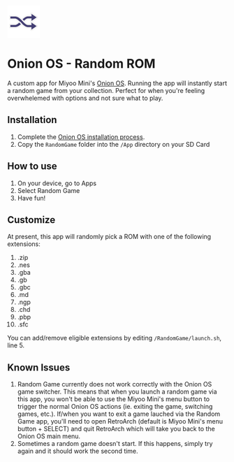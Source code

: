 ![Random Game](RandomGame/icon.png)

# Onion OS - Random ROM

A custom app for Miyoo Mini's [Onion OS](https://github.com/OnionUI/Onion/wiki). Running the app will instantly start a random game from your collection. Perfect for when you're feeling overwhelemed with options and not sure what to play.

## Installation

1. Complete the [Onion OS installation process](https://github.com/OnionUI/Onion/wiki/Installation).
1. Copy the `RandomGame` folder into the `/App` directory on your SD Card

## How to use

1. On your device, go to Apps
1. Select Random Game
1. Have fun!

## Customize

At present, this app will randomly pick a ROM with one of the following extensions:

1. .zip
1. .nes
1. .gba
1. .gb
1. .gbc
1. .md
1. .ngp
1. .chd
1. .pbp
1. .sfc

You can add/remove eligible extensions by editing `/RandomGame/launch.sh`, line 5.

## Known Issues

1. Random Game currently does not work correctly with the Onion OS game switcher. This means that when you launch a random game via this app, you won't be able to use the Miyoo Mini's menu button to trigger the normal Onion OS actions (ie. exiting the game, switching games, etc.). If/when you want to exit a game lauched via the Random Game app, you'll need to open RetroArch (default is Miyoo Mini's menu button + SELECT) and quit RetroArch which will take you back to the Onion OS main menu.
1. Sometimes a random game doesn't start. If this happens, simply try again and it should work the second time.